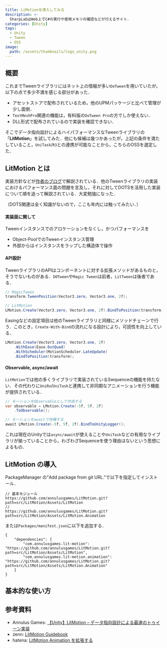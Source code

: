 ```yaml
---
title: LiMotionを導入してみる
description: >-
  SharpLabはWeb上でC#の実行や使用メモリの確認などが行えるサイト．
categories: [Unity]
tags:
  - Unity
  - Tween
  - OSS
image:
  path: /assets/thumbnails/logo_unity.png
---
```


## 概要

これまでTweenライブラリにはネット上の情報が多い`DoTween`を用いていたが，以下の点で多少不満を感じる部分があった．

- アセットストアで配布されているため，他のUPMパッケージと比べて管理が少し面倒．
- `TextMeshPro`関連の機能は，有料版の`DoTween Pro`の方でしか使えない．
- DLL形式で配布されているので実装を確認できない．

そこでデータ指向設計によるハイパフォーマンスなTweenライブラリの「**LitMotion**」を試してみた．他にも候補は幾つかあったが，上記の条件を満たしていること，`UniTask`/`R3`との連携が可能なことから，こちらのOSSを選定した．


## LitMotion とは

実装方針などが[作者のブログ][LitMotion 解説記事]で解説されている．他のTweenライブラリの実装におけるパフォーマンス面の問題を言及し，それに対してDOTSを活用した実装について順を追って解説されている．大変勉強になった．

（DOTS関連は全く知識がないので，ここも年内には触ってみたい．）

#### 実装面に関して

Tweenインスタンスでのアロケーションをなくし，かつパフォーマンスを

- Object-PoolでのTweenインスタンス管理
- 外部からはインスタンスをラップした構造体で操作

#### API設計

TweenライブラリのAPIはコンポーネントに対する拡張メソッドがあるものと，そうでないものがある．`DOTween`や`Magic Tween`は前者，`LitTween`は後者である．

```cs
// MagicTween
transform.TweenPosition(Vector3.zero, Vector3.one, 2f);

// LitMotion
LMotion.Create(Vector3.zero, Vector3.one, 2f).BindToPosition(transform);
```

Easingなどの設定項目は他のTweenライブラリと同様にメソッドチェーンで行う．このとき，`Create-With-Bind`の流れになる設計により，可読性を向上している．

```cs
LMotion.Create(Vector3.zero, Vector3.one, 2f)
    .WithEase(Ease.OutQuad)
    .WithScheduler(MotionScheduler.LateUpdate)
    .BindToPosition(transform);
```

#### Observable, async/await

`LitMotion`では他の多くライブラリで実装されているSwquenceの機能を持たない．その代わりに`UniRx`/`UniTask`と連携して非同期なアニメーションを行う機能が提供されている．

```cs
// モーションをObservableとして作成する
var observable = LMotion.Create(-5f, 5f, 2f)
    .ToObservable();

// モーションをawaitで待機する
await LMotion.Create(-5f, 5f, 2f).BindToUnityLogger();
```

これは現在のUnityでは`async/await`が使えることや`UniTask`などの有用なライブラリが揃っていることから，わざわざSequenceを使う理由はないという思想によるもの．


## LitMotion の導入

PackageManager の"Add package from git URL."で以下を指定してインストール．
```
// 基本モジュール
https://github.com/annulusgames/LitMotion.git?path=src/LitMotion/Assets/LitMotion
// 
https://github.com/annulusgames/LitMotion.git?path=src/LitMotion/Assets/LitMotion.Animation
```

または`Packages/manifest.json`に以下を追加する．
```
{
    "dependencies": {
        "com.annulusgames.lit-motion": "https://github.com/annulusgames/LitMotion.git?path=src/LitMotion/Assets/LitMotion",
        "com.annulusgames.lit-motion.animation": "https://github.com/annulusgames/LitMotion.git?path=src/LitMotion/Assets/LitMotion.Animation"
    }
}
```


## 基本的な使い方




## 参考資料
- Annulus Games: [【Unity】LitMotion – データ指向設計による最速のトゥイーン実装](https://annulusgames.com/blog/lit-motion/)
- zenn: [LitMotion Guidebook](https://github.com/nitou-kanazawa/demo-unity-LitMotion.git)
- hatena: [LitMotion Animation を拡張する](https://yotiky.hatenablog.com/entry/litmotion_animationex)


<!-- リンク | リポジトリ -->
[LitMotion リポジトリ]: https://github.com/nuskey8/LitMotion
[UGUIAnimationSamples]: https://github.com/nuskey8/UGUIAnimationSamples

<!-- リンク | Unity Discussions -->
[LitMotion UnityDiscussion]: https://discussions.unity.com/t/litmotion-lightning-fast-and-zero-allocation-tween-library/936361/11

<!-- リンク | Assest Store -->

<!-- リンク | 記事 -->
[LitMotion 解説記事]: https://annulusgames.com/blog/lit-motion/